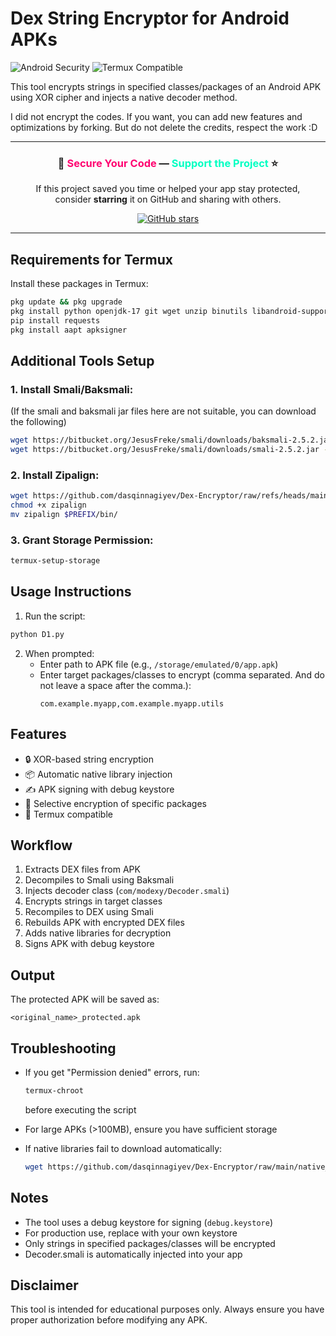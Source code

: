 # Dex String Encryptor for Android APKs

![Android Security](https://img.shields.io/badge/Android-Security-brightgreen) 
![Termux Compatible](https://img.shields.io/badge/Termux-Compatible-blue)

This tool encrypts strings in specified classes/packages of an Android APK using XOR cipher and injects a native decoder method.

I did not encrypt the codes. If you want, you can add new features and optimizations by forking. But do not delete the credits, respect the work :D

---

<h3 align="center">
  🔐 <span style="color:#ff0070">Secure Your Code</span> — <span style="color:#00ffc2">Support the Project</span> ⭐
</h3>

<p align="center">
  If this project saved you time or helped your app stay protected,<br>
  consider <b>starring</b> it on GitHub and sharing with others.
</p>

<p align="center">
  <a href="https://github.com/dasqinnagiyev/Dex-Encryptor" target="_blank">
    <img src="https://img.shields.io/github/stars/dasqinnagiyev/Dex-Encryptor?style=for-the-badge&color=ff0070&label=Star%20on%20GitHub&logo=github" alt="GitHub stars">
  </a>
</p>

---

## Requirements for Termux

Install these packages in Termux:

```bash
pkg update && pkg upgrade
pkg install python openjdk-17 git wget unzip binutils libandroid-support
pip install requests
pkg install aapt apksigner
```

## Additional Tools Setup

### 1. Install Smali/Baksmali:
(If the smali and baksmali jar files here are not suitable, you can download the following)
```bash
wget https://bitbucket.org/JesusFreke/smali/downloads/baksmali-2.5.2.jar -O baksmali.jar
wget https://bitbucket.org/JesusFreke/smali/downloads/smali-2.5.2.jar -O smali.jar
```

### 2. Install Zipalign:
```bash
wget https://github.com/dasqinnagiyev/Dex-Encryptor/raw/refs/heads/main/zipalign
chmod +x zipalign
mv zipalign $PREFIX/bin/
```

### 3. Grant Storage Permission:
```bash
termux-setup-storage
```

## Usage Instructions

1. Run the script:
```bash
python D1.py
```

2. When prompted:
   - Enter path to APK file (e.g., `/storage/emulated/0/app.apk`)
   - Enter target packages/classes to encrypt (comma separated. And do not leave a space after the comma.):
     ```
     com.example.myapp,com.example.myapp.utils
     ```

## Features

- 🔒 XOR-based string encryption
- 📦 Automatic native library injection
- ✍️ APK signing with debug keystore
- 🎯 Selective encryption of specific packages
- 📱 Termux compatible

## Workflow

1. Extracts DEX files from APK
2. Decompiles to Smali using Baksmali
3. Injects decoder class (`com/modexy/Decoder.smali`)
4. Encrypts strings in target classes
5. Recompiles to DEX using Smali
6. Rebuilds APK with encrypted DEX files
7. Adds native libraries for decryption
8. Signs APK with debug keystore

## Output

The protected APK will be saved as:
```
<original_name>_protected.apk
```

## Troubleshooting

- If you get "Permission denied" errors, run:
  ```bash
  termux-chroot
  ```
  before executing the script

- For large APKs (>100MB), ensure you have sufficient storage

- If native libraries fail to download automatically:
  ```bash
  wget https://github.com/dasqinnagiyev/Dex-Encryptor/raw/main/native_libs.zip
  ```

## Notes

- The tool uses a debug keystore for signing (`debug.keystore`)
- For production use, replace with your own keystore
- Only strings in specified packages/classes will be encrypted
- Decoder.smali is automatically injected into your app

## Disclaimer

This tool is intended for educational purposes only. Always ensure you have proper authorization before modifying any APK.
